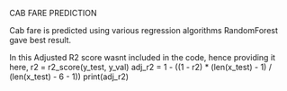CAB FARE PREDICTION

Cab fare is predicted using various regression algorithms RandomForest gave best result.

In this Adjusted R2 score wasnt included in the code, hence providing it here,
r2 = r2_score(y_test, y_val)
adj_r2 = 1 - ((1 - r2) * (len(x_test) - 1) / (len(x_test) - 6 - 1))
print(adj_r2)
